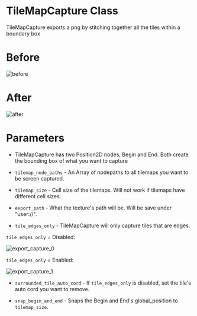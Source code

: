 # TileMapCapture Class

TileMapCapture exports a png by stitching together all the tiles within a boundary box

# Before
![before](https://user-images.githubusercontent.com/59773291/148150254-f9fde7a9-79ba-4766-8609-202deec8e2c4.PNG)

# After
![after](https://user-images.githubusercontent.com/59773291/148150266-77171703-1794-4e72-aee2-309edb443951.PNG)

# Parameters
- TileMapCapture has two Position2D nodes, Begin and End. Both create the bounding box of what you want to capture

- `tilemap_node_paths` - An Array of nodepaths to all tilemaps you want to be screen captured.

- `tilemap_size` - Cell size of the tilemaps. Will not work if tilemaps have different cell sizes.

- `export_path` - What the texture's path will be. Will be save under "user://".

- `tile_edges_only` - TileMapCapture will only capture tiles that are edges. 

`tile_edges_only` = Disabled:

![export_capture_0](https://user-images.githubusercontent.com/59773291/148151136-8273e53e-700e-4cf3-83da-cb6329df2225.png)

`tile_edges_only` = Enabled:

![export_capture_1](https://user-images.githubusercontent.com/59773291/148151141-ca1dfc8e-5203-4fdc-b82b-aeeebf2b83bb.png)

- `surrounded_tile_auto_cord` - If `tile_edges_only` is disabled, set the tile's auto cord you want to remove.

- `snap_begin_and_end` - Snaps the Begin and End's global_position to `tilemap_size`. 


